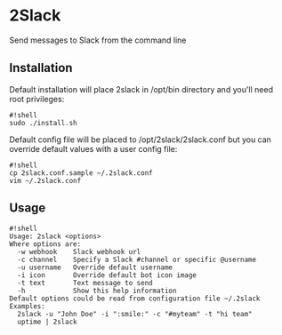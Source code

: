 # 2Slack #

Send messages to Slack from the command line

## Installation ##
Default installation will place 2slack in /opt/bin directory and you'll need
root privileges:
```
#!shell
sudo ./install.sh
```

Default config file will be placed to /opt/2slack/2slack.conf but you can
override default values with a user config file:
```
#!shell
cp 2slack.conf.sample ~/.2slack.conf
vim ~/.2slack.conf
```

## Usage ##
```
#!shell
Usage: 2slack <options>
Where options are:
  -w webhook    Slack webhook url
  -c channel    Specify a Slack #channel or specific @username
  -u username   Override default username
  -i icon       Override default bot icon image
  -t text       Text message to send
  -h            Show this help information
Default options could be read from configuration file ~/.2slack
Examples:
  2slack -u "John Doe" -i ":smile:" -c "#myteam" -t "hi team"
  uptime | 2slack
```
